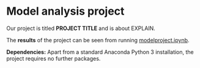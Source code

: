 # Model analysis project

Our project is titled **PROJECT TITLE** and is about EXPLAIN.

The **results** of the project can be seen from running [modelproject.ipynb](ModelProject.ipynb).

**Dependencies:** Apart from a standard Anaconda Python 3 installation, the project requires no further packages.
